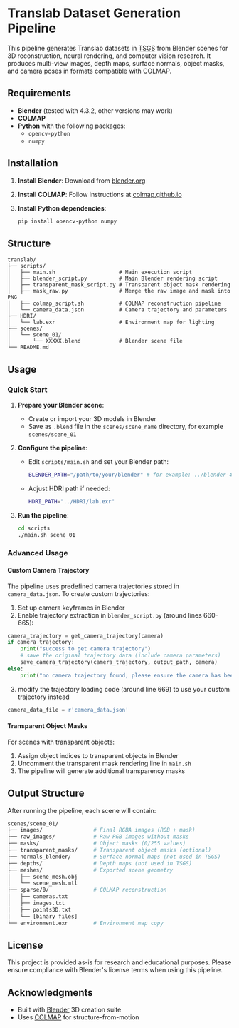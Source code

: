 # Translab Dataset Generation Pipeline

This pipeline generates Translab datasets in [TSGS](https://e.gitee.com/zgcai/repos/zgcai/tsgs/sources) from Blender scenes for 3D reconstruction, neural rendering, and computer vision research. It produces multi-view images, depth maps, surface normals, object masks, and camera poses in formats compatible with COLMAP.

## Requirements

- **Blender** (tested with 4.3.2, other versions may work)
- **COLMAP**
- **Python** with the following packages:
  - `opencv-python`
  - `numpy`

## Installation

1. **Install Blender**: Download from [blender.org](https://www.blender.org/download/)
2. **Install COLMAP**: Follow instructions at [colmap.github.io](https://colmap.github.io/install.html)
3. **Install Python dependencies**:

   ```bash
   pip install opencv-python numpy
   ```

## Structure

```
translab/
├── scripts/
│   ├── main.sh                    # Main execution script
│   ├── blender_script.py          # Main Blender rendering script
│   ├── transparent_mask_script.py # Transparent object mask rendering
│   ├── mask_raw.py                # Merge the raw image and mask into PNG
│   ├── colmap_script.sh           # COLMAP reconstruction pipeline
│   └── camera_data.json           # Camera trajectory and parameters
├── HDRI/
│   └── lab.exr                    # Environment map for lighting
├── scenes/
│   └── scene_01/
│       └── XXXXX.blend            # Blender scene file
└── README.md
```

## Usage

### Quick Start

1. **Prepare your Blender scene**:
   - Create or import your 3D models in Blender
   - Save as `.blend` file in the `scenes/scene_name` directory, for example `scenes/scene_01`

2. **Configure the pipeline**:
   - Edit `scripts/main.sh` and set your Blender path:

     ```bash
     BLENDER_PATH="/path/to/your/blender" # for example: ../blender-4.3.2-linux-x64/blender
     ```

   - Adjust HDRI path if needed:

     ```bash
     HDRI_PATH="../HDRI/lab.exr"
     ```

3. **Run the pipeline**:

   ```bash
   cd scripts
   ./main.sh scene_01
   ```

### Advanced Usage

#### Custom Camera Trajectory

The pipeline uses predefined camera trajectories stored in `camera_data.json`. To create custom trajectories:

1. Set up camera keyframes in Blender
2. Enable trajectory extraction in `blender_script.py` (around lines 660-665):

```python
camera_trajectory = get_camera_trajectory(camera)
if camera_trajectory:
    print("success to get camera trajectory")
    # save the original trajectory data (include camera parameters)
    save_camera_trajectory(camera_trajectory, output_path, camera)
else:
    print("no camera trajectory found, please ensure the camera has been set to the keyframe")
```

3. modify the trajectory loading code (around line 669) to use your custom trajectory instead

```python
camera_data_file = r'camera_data.json'
```

#### Transparent Object Masks

For scenes with transparent objects:

1. Assign object indices to transparent objects in Blender
2. Uncomment the transparent mask rendering line in `main.sh`
3. The pipeline will generate additional transparency masks

## Output Structure

After running the pipeline, each scene will contain:

```bash
scenes/scene_01/
├── images/                # Final RGBA images (RGB + mask)
├── raw_images/            # Raw RGB images without masks
├── masks/                 # Object masks (0/255 values)
├── transparent_masks/     # Transparent object masks (optional)
├── normals_blender/       # Surface normal maps (not used in TSGS)
├── depths/                # Depth maps (not used in TSGS)
├── meshes/                # Exported scene geometry
│   ├── scene_mesh.obj
│   └── scene_mesh.mtl
├── sparse/0/              # COLMAP reconstruction
│   ├── cameras.txt
│   ├── images.txt
│   ├── points3D.txt
│   └── [binary files]
└── environment.exr        # Environment map copy
```

## License

This project is provided as-is for research and educational purposes. Please ensure compliance with Blender's license terms when using this pipeline.

## Acknowledgments

- Built with [Blender](https://www.blender.org/) 3D creation suite
- Uses [COLMAP](https://colmap.github.io/) for structure-from-motion
